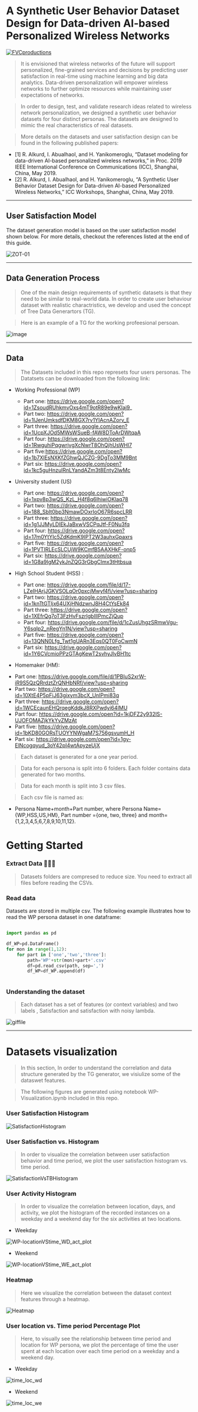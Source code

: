 
# A Synthetic User Behavior Dataset Design for Data-driven AI-based Personalized Wireless Networks

<a href="https://www.league.co.za/media/1896/digital-marketing.jpg"><img src="https://www.league.co.za/media/1896/digital-marketing.jpg" title="FVCproductions" alt="FVCproductions"></a>

<!-- [![FVCproductions](https://avatars1.githubusercontent.com/u/4284691?v=3&s=200)](http://fvcproductions.com) -->



> It is envisioned that wireless networks of the future will support personalized, fine-grained services and decisions by predicting user satisfaction in real-time using machine learning and big data analytics. Data-driven personalization will empower wireless networks to further optimize resources while maintaining user expectations of networks. 

> In order to design, test, and validate research ideas related to wireless network personalization, we designed a synthetic user behavior datasets for four distinct personas. The datasets are designed to mimic the real characteristics of real datasets. 

> More details on the datasets and user satisfaction design can be found in the following published papers: 
* [1] R. Alkurd, I. Abualhaol, and H. Yanikomeroglu, “Dataset modeling for data-driven AI-based personalized wireless networks,” in Proc. 2019 IEEE International Conference on Communications (ICC), Shanghai, China, May 2019.
* [2] R. Alkurd, I. Abualhaol, and H. Yanikomeroglu, “A Synthetic User Behavior Dataset Design for Data-driven AI-based Personalized Wireless Networks,” ICC Workshops, Shanghai, China, May 2019.

---
## User Satisfaction Model


The dataset generation model is based on the user satisfaction model shown below.  For more details, checkout the references listed at the end of this guide.

![ZOT-01](https://user-images.githubusercontent.com/26861196/56397585-75fda000-6212-11e9-8199-549a841fddab.png) 


---
## Data Generation Process

> One of the main design requirements of synthetic datasets
is that they need to be similar to real-world data. In order to create user behaviour dataset with realistic charactristics, we develop and used the concept of Tree Data Generartors (TG). 

> Here is an example of a TG for the working profeesional persoan. 


![image](https://user-images.githubusercontent.com/26861196/56598936-7eaff680-65c3-11e9-97e5-f9e543f82c64.png)


---
## Data 

> The Datasets included in this repo represets four users personas. The Datatsets can be downloaded from the following link: 

- Working Professional (WP)
  * Part one: https://drive.google.com/open?id=1ZsoudRUhkmvOxs4mT9otR89e9wKIaj9_
  * Part two: https://drive.google.com/open?id=1lJenUmksdfDKM8GX7rv1YIAcnAZorv_E
  * Part three: https://drive.google.com/open?id=1UcpXJOd5MWsWSueB-fAW8DToArDWtqaA
  * Part four: https://drive.google.com/open?id=1RwguhiPqgwrjvgXcNwrT8OhQjhUsWHl7 
  * Part five:https://drive.google.com/open?id=1b7XlEsNXKfZGhwQJCZG-9DgTo3MM9Bnt 
  * Part six: https://drive.google.com/open?id=1kc5guHnzulRnLYandAZm3t8Enty2lwMc
  
- University student (US)
  * Part one: https://drive.google.com/open?id=1xpv8p3wQS_KzL_H4f8q6IhiwiOKlaq78
  * Part two: https://drive.google.com/open?id=188_SbIt0bp3NmawDOxrIoO67R6spcLRR
  * Part three: https://drive.google.com/open?id=1g1JJMyLDIEkJaBxwVSCPqJtf-F0Nu3fq
  * Part four: https://drive.google.com/open?id=17m0YtYIc5ZdKdmK9IPT2W3auhxGpaxrs
  * Part five: https://drive.google.com/open?id=1PVTIRLEcSLCUjW9KCmfB5AAXHkF-onp5
  * Part six: https://drive.google.com/open?id=1G8a9IgM2ykJnZQG3rGbgClmx3tHtbsua
  
- High School Student (HSS) : 
  * Part one: https://drive.google.com/file/d/17-LZeIHArjJGKVSOLqOr0pxcjMwyf4fi/view?usp=sharing
  * Part two: https://drive.google.com/open?id=1knTtGTIjx64UXjHNdzwnJ8H4CtYsEk84  
  * Part three: https://drive.google.com/open?id=1XEfrQg7oT3FzHvFszrIgbIlIPmcZjQup 
  * Part four: https://drive.google.com/file/d/1cZusUhgzSRmwVgu-Y6sqIp2_nRegYn1N/view?usp=sharing
  * Part five: https://drive.google.com/open?id=13QNN0Lfg_Twt1gUARn3Eqs0QT0FoCwmN 
  * Part six: https://drive.google.com/open?id=1Y6CVcmioPPzGTAgKewT2svhyJlvBH1tc 

- Homemaker (HM): 
 * Part one: https://drive.google.com/file/d/1PBIuS2xrW-iR9S5QzQRrdztZrQNHbNRf/view?usp=sharing 
 * Part two: https://drive.google.com/open?id=10XtE4P5pFiJ63gixym3bcX_UnIPmi83q
 * Part three: https://drive.google.com/open?id=1WCEcaunEHQrqegKddkJ8RXPwdyi64IMU
 * Part four: https://drive.google.com/open?id=1kjDFZ2y932lS-UJOFOMAZjkYkYvZMzAt
 * Part five: https://drive.google.com/open?id=1bKD80GORsTUOYYNWgaM7S756gsvumH_H 
 * Part six: https://drive.google.com/open?id=1gy-ElNcogqyud_3oY42pI4wtApyzeUjX




> Each dataset is generated for a one year period. 

> Data for each persona is split into 6 folders.  Each folder contains data generated for two months. 

> Data for each month is split into 3 csv files. 

> Each csv file is named as: 
- Persona Name+month+Part number, 
where Persona Name={WP,HSS,US,HM}, Part number ={one, two, three} and month= {1,2,3,4,5,6,7,8,9,10,11,12}.


# Getting Started

### Extract Data 🔨🔨🔨

> Datasets folders are compresed to reduce size. You need to extract all files before reading the CSVs.




### Read data 

Datasets are stored in multiple csv. The following example illustrates how to read the WP persona dataset in one dataframe: 

```python

import pandas as pd

df_WP=pd.DataFrame()
for mon in range(1,12):
    for part in ['one','two','three']:
        path='WP'+str(mon)+part+'.csv'
        df=pd.read_csv(path, sep=',')
        df_WP=df_WP.append(df)
    
```


### Understanding the dataset



> Each dataset has a set of features (or context variables) and two labels , Satisfaction and satisfaction with noisy lambda.

![giffile](https://user-images.githubusercontent.com/26861196/56402135-2925c380-622a-11e9-9d94-786f2b8ec08d.gif)


---

# Datasets visualization

> In this section, In order to understand the correlation and data structure generated by the TG generator, we visiulize some of the dataswet features.

> The following figures are generated using notebook WP-Visualization.ipynb included in this repo.

### User Satisfaction Histogram

![SatisfactionHistogram](A_Synthetic_User_Behavior_Dataset_Design_for_Data_driven_AI_based_Personalized_Wireless_Networks/Images/SatisfactionHistogram.png)

### User Satisfaction vs. Histogram
> In order to visualize the correlation between user satisfaction behavior and time period, we plot the user satisfaction histogram vs. time period. 

![SatisfactionVsTBHistogram](A_Synthetic_User_Behavior_Dataset_Design_for_Data_driven_AI_based_Personalized_Wireless_Networks/Images/SatisfactionVsTBHistogram.png)


### User Activity Histogram 

> In order to visualize the correlation between location, days, and  activity, we plot the histogram of the recorded instances on a weekday and a weekend day for the six activities at two locations.



* Weekday

![WP-locationVStime_WD_act_plot](A_Synthetic_User_Behavior_Dataset_Design_for_Data_driven_AI_based_Personalized_Wireless_Networks/Images/WP-locationVStime_WD_act_plot.jpg)

* Weekend

![WP-locationVStime_WE_act_plot](A_Synthetic_User_Behavior_Dataset_Design_for_Data_driven_AI_based_Personalized_Wireless_Networks/Images/WP-locationVStime_WE_act_plot.jpg)

### Heatmap

> Here we visualize the correlation between the dataset context features through a heatmap.


![Heatmap](A_Synthetic_User_Behavior_Dataset_Design_for_Data_driven_AI_based_Personalized_Wireless_Networks/Images/Heatmap.png) 

###  User location vs. Time period Percentage Plot
> Here, to visually see the relationship between time period and location for WP persona, we plot the percentage of time the user spent at each location over each time period on a weekday and a weekend day.

* Weekday

![time_loc_wd](A_Synthetic_User_Behavior_Dataset_Design_for_Data_driven_AI_based_Personalized_Wireless_Networks/Images/time_loc_wd.jpg )

* Weekend

![time_loc_we](A_Synthetic_User_Behavior_Dataset_Design_for_Data_driven_AI_based_Personalized_Wireless_Networks/Images/time_loc_we.jpg)
